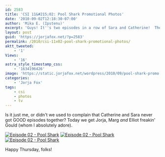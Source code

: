 ```yaml
---
id: 2583
title: 'CSI 11&#215;02: Pool Shark Promotional Photos'
date: '2010-09-02T12:18:30-07:00'
author: 'Mika E. (Ipstenu)'
excerpt: 'Guys! It''s two episodes in a row of Sara and Catherine!  The photos aren''t very spoilery.'
layout: post
guid: 'https://jorjafox.net/?p=2583'
permalink: /2010/csi-11x02-pool-shark-promotional-photos/
aktt_tweeted:
    - '1'
Views:
    - '16'
astra_style_timestamp_css:
    - '1634196426'
image: 'https://static.jorjafox.net/wordpress/2010/09/pool-shark-promo.jpg'
categories:
    - 'Jorja Fox'
tags:
    - csi
    - photos
    - tv
---
```


Is it just me, or didn't we used to complain that Catherine and Sara never got GOOD episodes together?  Today we get Jorja, Marg _and_ Elliot freakin' Gould (whom I absolutely adore).

<a href="https://jorjafox.net/gallery/tv/csi/pub/s11/stills/1102-poolshark002.jpg"><img class="ZenphotoPress_thumb " alt="Episode 02 - Pool Shark" title="Episode 02 - Pool Shark" src="https://jorjafox.net/gallery/cache/tv/csi/pub/s11/stills/1102-poolshark002_200_cw200_ch200_thumb.jpg"  /></a> <a href="https://jorjafox.net/gallery/tv/csi/pub/s11/stills/1102-poolshark003.jpg"><img class="ZenphotoPress_thumb " alt="Episode 02 - Pool Shark" title="Episode 02 - Pool Shark" src="https://jorjafox.net/gallery/cache/tv/csi/pub/s11/stills/1102-poolshark003_200_cw200_ch200_thumb.jpg"  /></a> <a href="https://jorjafox.net/gallery/tv/csi/pub/s11/stills/1102-poolshark001.jpg"><img class="ZenphotoPress_thumb " alt="Episode 02 - Pool Shark" title="Episode 02 - Pool Shark" src="https://jorjafox.net/gallery/cache/tv/csi/pub/s11/stills/1102-poolshark001_200_cw200_ch200_thumb.jpg"  /></a>

Happy Thursday, folks!
